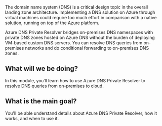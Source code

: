 The domain name system (DNS) is a critical design topic in the overall landing zone architecture. Implementing a DNS solution on Azure through virtual machines could require too much effort in comparison with a native solution, running on top of the Azure platform.

Azure DNS Private Resolver bridges on-premises DNS namespaces with private DNS zones hosted on Azure DNS without the burden of deploying VM-based custom DNS servers. You can resolve DNS queries from on-premises networks and do conditional forwarding to on-premises DNS zones.

## What will we be doing?

In this module, you'll learn how to use Azure DNS Private Resolver to resolve DNS queries from on-premises to cloud.

## What is the main goal?

You'll be able understand details about Azure DNS Private Resolver, how it works, and when to use it.

